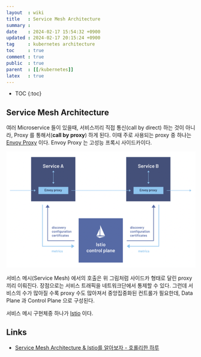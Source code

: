```yaml
---
layout  : wiki
title   : Service Mesh Architecture
summary : 
date    : 2024-02-17 15:54:32 +0900
updated : 2024-02-17 20:15:24 +0900
tag     : kubernetes architecture
toc     : true
comment : true
public  : true
parent  : [[/kubernetes]]
latex   : true
---
```

* TOC
{:toc}
 
## Service Mesh Architecture

여러 Microservice 들이 있을때, 서비스끼리 직접 통신(call by direct) 하는 것이 아니라, Proxy 를 통해서(__call by proxy__) 하게 된다.
이때 주로 사용되는 proxy 중 하나는 [Envoy Proxy](https://baekjungho.github.io/wiki/infra/infra-envoy-proxy/) 이다. Envoy Proxy 는 고성능 프록시 사이드카이다.

![](/resource/wiki/kubernetes-service-mesh/service-mesh.png)

서비스 메시(Service Mesh) 에서의 호출은 위 그림처럼 사이드카 형태로 달린 proxy 끼리 이뤄진다. 장점으로는 서비스 트래픽을 네트워크단에서 통제할 수 있다.
그런데 서비스의 수가 많아질 수록 proxy 수도 많아져서 중앙집중화된 컨트롤가 필요한데,
Data Plane 과 Control Plane 으로 구성된다. 

서비스 메시 구현체중 하나가 [Istio](https://istio.io/latest/docs/ops/deployment/architecture/) 이다.

## Links

- [Service Mesh Architecture & Istio를 알아보자 - 호롤리한 하루](https://gruuuuu.github.io/cloud/service-mesh-istio/)